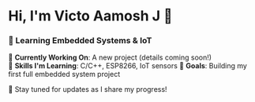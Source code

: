 # Hi, I'm Victo Aamosh J 👋  
### 🚀 Learning Embedded Systems & IoT  

🔹 **Currently Working On**: A new project (details coming soon!)  
🔹 **Skills I'm Learning**: C/C++, ESP8266, IoT sensors
🔹 **Goals**: Building my first full embedded system project  

📌 Stay tuned for updates as I share my progress!
